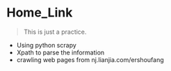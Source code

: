 # Home_Link


> This is just a practice. 


* Using python scrapy 
* Xpath to parse the information
* crawling web pages from nj.lianjia.com/ershoufang
